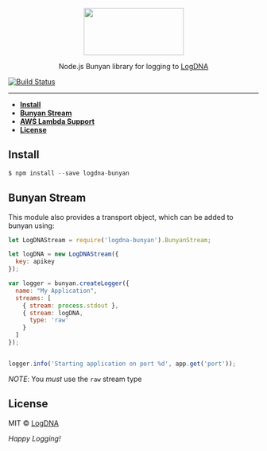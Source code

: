 <p align="center">
  <a href="https://app.logdna.com">
    <img height="95" width="201" src="https://raw.githubusercontent.com/logdna/artwork/master/logo%2Bnode.png">
  </a>
  <p align="center">Node.js Bunyan library for logging to <a href="https://app.logdna.com">LogDNA</a></p>
</p>

[![Build Status](https://travis-ci.org/logdna/logdna-bunyan.svg?branch=master)](https://travis-ci.org/logdna/logdna-bunyan)

---

* **[Install](#install)**
* **[Bunyan Stream](#bunyan-stream)**
* **[AWS Lambda Support](#aws-lambda-support)**
* **[License](#license)**


## Install

```javascript
$ npm install --save logdna-bunyan
```

## Bunyan Stream

This module also provides a transport object, which can be added to bunyan using:

```javascript
let LogDNAStream = require('logdna-bunyan').BunyanStream;

let logDNA = new LogDNAStream({
  key: apikey
});

var logger = bunyan.createLogger({
  name: "My Application",
  streams: [
  	{ stream: process.stdout },
    { stream: logDNA,
      type: 'raw'
    }
  ]
});


logger.info('Starting application on port %d', app.get('port'));
```

*NOTE*: You _must_ use the `raw` stream type

## License

MIT © [LogDNA](https://logdna.com/)

*Happy Logging!*
